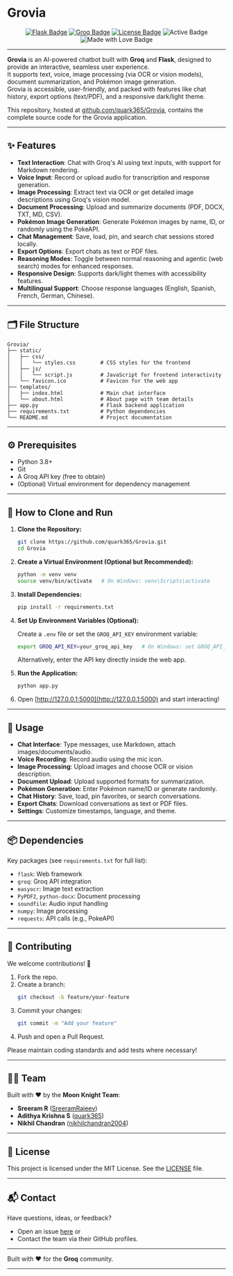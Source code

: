# Grovia

<p align="center">
  <a href="https://flask.palletsprojects.com/"><img src="https://img.shields.io/badge/Built%20with-Flask-blue.svg" alt="Flask Badge"></a>
  <a href="https://groq.com/"><img src="https://img.shields.io/badge/API-Groq-green.svg" alt="Groq Badge"></a>
  <a href="https://opensource.org/licenses/MIT"><img src="https://img.shields.io/badge/License-MIT-yellow.svg" alt="License Badge"></a>
  <img src="https://img.shields.io/badge/Status-Active-brightgreen.svg" alt="Active Badge">
  <img src="https://img.shields.io/badge/Made%20with-%E2%9D%A4-red.svg" alt="Made with Love Badge">
</p>

---

**Grovia** is an AI-powered chatbot built with **Groq** and **Flask**, designed to provide an interactive, seamless user experience.  
It supports text, voice, image processing (via OCR or vision models), document summarization, and Pokémon image generation.  
Grovia is accessible, user-friendly, and packed with features like chat history, export options (text/PDF), and a responsive dark/light theme.

This repository, hosted at [github.com/quark365/Grovia](https://github.com/quark365/Grovia), contains the complete source code for the Grovia application.

---

## ✨ Features

- **Text Interaction**: Chat with Groq's AI using text inputs, with support for Markdown rendering.
- **Voice Input**: Record or upload audio for transcription and response generation.
- **Image Processing**: Extract text via OCR or get detailed image descriptions using Groq's vision model.
- **Document Processing**: Upload and summarize documents (PDF, DOCX, TXT, MD, CSV).
- **Pokémon Image Generation**: Generate Pokémon images by name, ID, or randomly using the PokeAPI.
- **Chat Management**: Save, load, pin, and search chat sessions stored locally.
- **Export Options**: Export chats as text or PDF files.
- **Reasoning Modes**: Toggle between normal reasoning and agentic (web search) modes for enhanced responses.
- **Responsive Design**: Supports dark/light themes with accessibility features.
- **Multilingual Support**: Choose response languages (English, Spanish, French, German, Chinese).

---

## 🗂️ File Structure

```
Grovia/
├── static/
│   ├── css/
│   │   └── styles.css        # CSS styles for the frontend
│   ├── js/
│   │   └── script.js         # JavaScript for frontend interactivity
│   └── favicon.ico           # Favicon for the web app
├── templates/
│   ├── index.html            # Main chat interface
│   └── about.html            # About page with team details
├── app.py                    # Flask backend application
├── requirements.txt          # Python dependencies
└── README.md                 # Project documentation
```

---

## ⚙️ Prerequisites

- Python 3.8+
- Git
- A Groq API key (free to obtain)
- (Optional) Virtual environment for dependency management

---

## 🚀 How to Clone and Run

1. **Clone the Repository:**
   ```bash
   git clone https://github.com/quark365/Grovia.git
   cd Grovia
   ```

2. **Create a Virtual Environment (Optional but Recommended):**
   ```bash
   python -m venv venv
   source venv/bin/activate   # On Windows: venv\Scripts\activate
   ```

3. **Install Dependencies:**
   ```bash
   pip install -r requirements.txt
   ```

4. **Set Up Environment Variables (Optional):**
   
   Create a `.env` file or set the `GROQ_API_KEY` environment variable:
   ```bash
   export GROQ_API_KEY=your_groq_api_key   # On Windows: set GROQ_API_KEY=your_groq_api_key
   ```
   
   Alternatively, enter the API key directly inside the web app.

5. **Run the Application:**
   ```bash
   python app.py
   ```

6. Open [http://127.0.0.1:5000](http://127.0.0.1:5000) and start interacting!

---

## 💬 Usage

- **Chat Interface**: Type messages, use Markdown, attach images/documents/audio.
- **Voice Recording**: Record audio using the mic icon.
- **Image Processing**: Upload images and choose OCR or vision description.
- **Document Upload**: Upload supported formats for summarization.
- **Pokémon Generation**: Enter Pokémon name/ID or generate randomly.
- **Chat History**: Save, load, pin favorites, or search conversations.
- **Export Chats**: Download conversations as text or PDF files.
- **Settings**: Customize timestamps, language, and theme.

---

## 📦 Dependencies

Key packages (see `requirements.txt` for full list):

- `flask`: Web framework
- `groq`: Groq API integration
- `easyocr`: Image text extraction
- `PyPDF2`, `python-docx`: Document processing
- `soundfile`: Audio input handling
- `numpy`: Image processing
- `requests`: API calls (e.g., PokeAPI)

---

## 🤝 Contributing

We welcome contributions! 🎉

1. Fork the repo.
2. Create a branch:
   ```bash
   git checkout -b feature/your-feature
   ```
3. Commit your changes:
   ```bash
   git commit -m "Add your feature"
   ```
4. Push and open a Pull Request.

Please maintain coding standards and add tests where necessary!

---

## 👨‍💻 Team

Built with ❤️ by the **Moon Knight Team**:

- **Sreeram R** ([SreeramRajeev](https://github.com/SreeramRajeev))
- **Adithya Krishna S** ([quark365](https://github.com/quark365))
- **Nikhil Chandran** ([nikhilchandran2004](https://github.com/nikhilchandran2004))

---

## 📜 License

This project is licensed under the MIT License. See the [LICENSE](LICENSE) file.

---

## 📬 Contact

Have questions, ideas, or feedback?  
- Open an issue [here](https://github.com/quark365/Grovia/issues) or
- Contact the team via their GitHub profiles.

---

Built with ❤️ for the **Groq** community.

---
